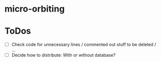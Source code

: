# micro-orbiting



# ToDos

- [ ] Check code for unnecessary lines / commented out stuff to be deleted / ...
- [ ] Decide how to distribute: With or without database?